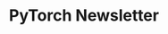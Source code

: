 ---
title: PyTorch Newsletter
summary: Lorem ipsum dolor sit amet, consectetur adipiscing elit. Nulla
class: pytorch-resource
link:
order: 5
---
